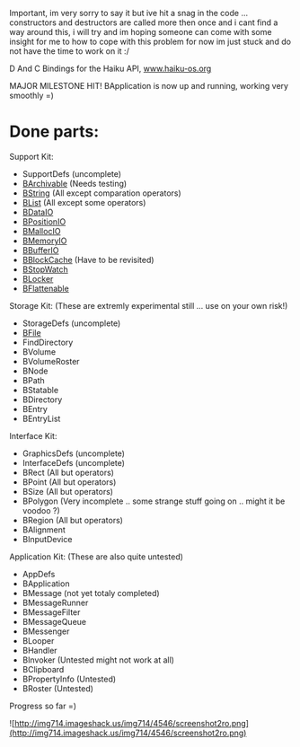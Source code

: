 Important, im very sorry to say it but ive hit a snag in the code ... constructors and destructors are called more then once and i cant find a way around this, i will try and im hoping someone can come with some insight for me to how to cope with this problem for now im just stuck and do not have the time to work on it :/



D And C Bindings for the Haiku API, www.haiku-os.org

MAJOR MILESTONE HIT! BApplication is now up and running, working very smoothly =)

# Done parts: #

Support Kit:
  * SupportDefs (uncomplete)
  * [BArchivable](http://api.haiku-os.org/classBArchivable.html) (Needs testing)
  * [BString](http://api.haiku-os.org/classBString.html) (All except comparation operators)
  * [BList](http://api.haiku-os.org/classBList.html) (All except some operators)
  * [BDataIO](http://api.haiku-os.org/classBDataIO.html)
  * [BPositionIO](http://api.haiku-os.org/classBPositionIO.html)
  * [BMallocIO](http://api.haiku-os.org/classBMallocIO.html)
  * [BMemoryIO](http://api.haiku-os.org/classBMemoryIO.html)
  * [BBufferIO](http://api.haiku-os.org/classBBufferIO.html)
  * [BBlockCache](http://api.haiku-os.org/classBBlockCache.html) (Have to be revisited)
  * [BStopWatch](http://api.haiku-os.org/classBStopWatch.html)
  * [BLocker](http://api.haiku-os.org/classBLocker.html)
  * [BFlattenable](http://api.haiku-os.org/classBFlattenable.html)

Storage Kit: (These are extremly experimental still ... use on your own risk!)
  * StorageDefs (uncomplete)
  * [BFile](http://www.haiku-os.org/legacy-docs/bebook/BFile_Overview.html)
  * FindDirectory
  * BVolume
  * BVolumeRoster
  * BNode
  * BPath
  * BStatable
  * BDirectory
  * BEntry
  * BEntryList

Interface Kit:
  * GraphicsDefs (uncomplete)
  * InterfaceDefs (uncomplete)
  * BRect (All but operators)
  * BPoint (All but operators)
  * BSize (All but operators)
  * BPolygon (Very incomplete .. some strange stuff going on .. might it be voodoo ?)
  * BRegion (All but operators)
  * BAlignment
  * BInputDevice

Application Kit: (These are also quite untested)
  * AppDefs
  * BApplication
  * BMessage (not yet totaly completed)
  * BMessageRunner
  * BMessageFilter
  * BMessageQueue
  * BMessenger
  * BLooper
  * BHandler
  * BInvoker (Untested might not work at all)
  * BClipboard
  * BPropertyInfo (Untested)
  * BRoster (Untested)

Progress so far =)

![http://img714.imageshack.us/img714/4546/screenshot2ro.png](http://img714.imageshack.us/img714/4546/screenshot2ro.png)

